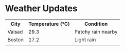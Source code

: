 # Weather Updates

<!-- WEATHER-UPDATE-START -->
<table><tr><th>City</th><th>Temperature (°C)</th><th>Condition</th></tr><tr><td>Valsad</td><td>29.3</td><td>Patchy rain nearby</td></tr><tr><td>Boston</td><td>17.2</td><td>Light rain</td></tr><tr><td></td><td></td><td></td></tr></table>
<!-- WEATHER-UPDATE-END -->
